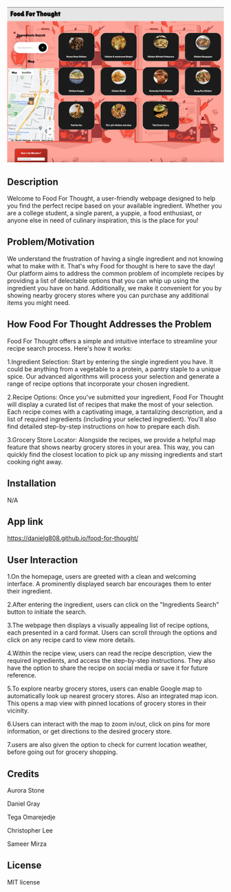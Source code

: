 <img src="./assets/images/webpage.png" alt="webpage picture" >

## Description

Welcome to Food For Thought, a user-friendly webpage designed to help you find the perfect recipe based on your available ingredient. Whether you are a college student, a single parent, a yuppie, a food enthusiast, or anyone else in need of culinary inspiration, this is the place for you!

## Problem/Motivation

We understand the frustration of having a single ingredient and not knowing what to make with it. That's why Food for thought is here to save the day! Our platform aims to address the common problem of incomplete recipes by providing a list of delectable options that you can whip up using the ingredient you have on hand. Additionally, we make it convenient for you by showing nearby grocery stores where you can purchase any additional items you might need.

## How Food For Thought Addresses the Problem

Food For Thought offers a simple and intuitive interface to streamline your recipe search process. Here's how it works:

1.Ingredient Selection: Start by entering the single ingredient you have. It could be anything from a vegetable to a protein, a pantry staple to a unique spice. Our advanced algorithms will process your selection and generate a range of recipe options that incorporate your chosen ingredient.

2.Recipe Options: Once you've submitted your ingredient, Food For Thought will display a curated list of recipes that make the most of your selection. Each recipe comes with a captivating image, a tantalizing description, and a list of required ingredients (including your selected ingredient). You'll also find detailed step-by-step instructions on how to prepare each dish.

3.Grocery Store Locator: Alongside the recipes, we provide a helpful map feature that shows nearby grocery stores in your area. This way, you can quickly find the closest location to pick up any missing ingredients and start cooking right away.

## Installation

N/A

## App link

https://danielg808.github.io/food-for-thought/

## User Interaction

1.On the homepage, users are greeted with a clean and welcoming interface. A prominently displayed search bar encourages them to enter their ingredient.

2.After entering the ingredient, users can click on the "Ingredients Search" button to initiate the search.

3.The webpage then displays a visually appealing list of recipe options, each presented in a card format. Users can scroll through the options and click on any recipe card to view more details.

4.Within the recipe view, users can read the recipe description, view the required ingredients, and access the step-by-step instructions. They also have the option to share the recipe on social media or save it for future reference.

5.To explore nearby grocery stores, users can enable Google map to automatically look up nearest grocery stores. Also an integrated map icon. This opens a map view with pinned locations of grocery stores in their vicinity.

6.Users can interact with the map to zoom in/out, click on pins for more information, or get directions to the desired grocery store.

7.users are also given the option to check for current location weather, before going out for grocery shopping.

## Credits

Aurora Stone

Daniel Gray

Tega Omarejedje

Christopher Lee

Sameer Mirza

## License

MIT license

